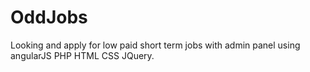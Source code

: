 # OddJobs
Looking and apply for low paid short term jobs with admin panel using angularJS PHP HTML CSS JQuery.
